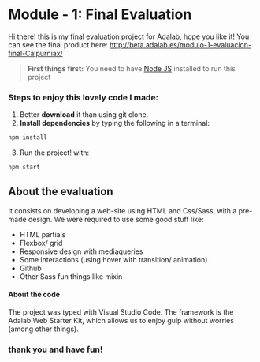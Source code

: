 # Module - 1: Final Evaluation

Hi there! this is my final evaluation project for Adalab, hope you like it!
You can see the final product here: http://beta.adalab.es/modulo-1-evaluacion-final-Calpurniax/

> **First things first:** You need to have [Node JS](https://nodejs.org/) installed to run this project

### Steps to enjoy this lovely code I made:

1. Better **download** it than using git clone.
2. **Install dependencies** by typing the following in a terminal:

```bash
npm install
```

3. Run the project! with:

```bash
npm start
```

## About the evaluation

It consists on developing a web-site using HTML and Css/Sass, with a pre-made design. We were required to use some good stuff like:

- HTML partials
- Flexbox/ grid
- Responsive design with mediaqueries
- Some interactions (using hover with transition/ animation)
- Github
- Other Sass fun things like mixin

#### About the code

The project was typed with Visual Studio Code.
The framework is the Adalab Web Starter Kit, which allows us to enjoy gulp without worries (among other things).

### thank you and have fun!

